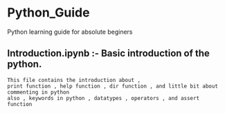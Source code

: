 # Python_Guide

Python learning guide for absolute beginers

## Introduction.ipynb :- Basic introduction of the python.
	This file contains the introduction about ,
	print function , help function , dir function , and little bit about commenting in python
	also , keywords in python , datatypes , operators , and assert function

